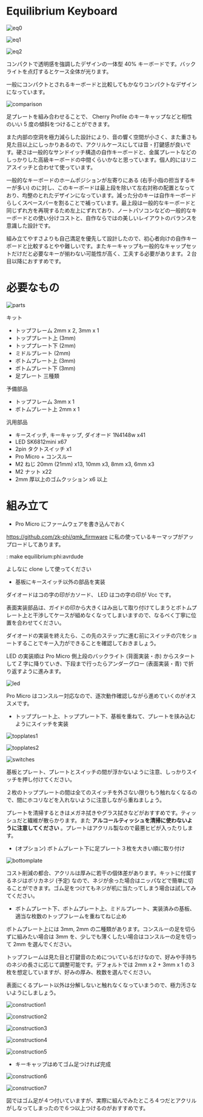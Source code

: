 # Equilibrium Keyboard

![eq0](images/eq0.jpeg)

![eq1](images/eq1.png)

![eq2](images/eq2.png)

コンパクトで透明感を強調したデザインの一体型 40% キーボードです。バックライトを点灯するとケース全体が光ります。

一般にコンパクトとされるキーボードと比較してもかなりコンパクトなデザインになっています。

![comparison](images/comparison.jpg)

足プレートを組み合わせることで、 Cherry Profile のキーキャップなどと相性のいい 5 度の傾斜をつけることができます。

また内部の空洞を極力減らした設計により、音の響く空間が小さく、また重さも見た目以上にしっかりあるので、アクリルケースにしては音・打鍵感が良いです。硬さは一般的なサンドイッチ構造の自作キーボードと、金属プレートなどのしっかりした高級キーボードの中間くらいかなと思っています。個人的にはリニアスイッチと合わせて使っています。

一般的なキーボードのホームポジションが左寄りにある (右手小指の担当するキーが多い) のに対し、このキーボードは最上段を除いて左右対称の配置となっており、均整のとれたデザインになっています。減った分のキーは自作キーボードらしくスペースバーを割ることで補っています。最上段は一般的なキーボードと同じずれ方を再現するため左上にずれており、ノートパソコンなどの一般的なキーボードとの使い分けコストと、自作ならではの美しいレイアウトのバランスを意識した設計です。

組み立てやすさよりも自己満足を優先して設計したので、初心者向けの自作キーボードと比較するとやや難しいです。またキーキャップも一般的なキャップセットだけだと必要なキーが揃わない可能性が高く、工夫する必要があります。２台目以降におすすめです。

# 必要なもの

![parts](images/parts.png)

キット
- トップフレーム 2mm x 2, 3mm x 1
- トッププレート上 (3mm)
- トッププレート下 (2mm)
- ミドルプレート (2mm)
- ボトムプレート上 (3mm)
- ボトムプレート下 (3mm)
- 足プレート 三種類

予備部品
- トップフレーム 3mm x 1
- ボトムプレート上 2mm x 1

汎用部品
- キースイッチ, キーキャップ, ダイオード 1N4148w x41
- LED SK6812mini x67
- 2pin タクトスイッチ x1
- Pro Micro + コンスルー
- M2 ねじ 20mm (21mm) x13, 10mm x3, 8mm x3, 6mm x3
- M2 ナット x22
- 2mm 厚以上のゴムクッション x6 以上

# 組み立て

- Pro Micro にファームウェアを書き込んでおく

https://github.com/zk-phi/qmk_firmware に私の使っているキーマップがアップロードしてあります。

: make equilibrium:phi:avrdude

よしなに clone して使ってください

- 基板にキースイッチ以外の部品を実装

ダイオードはコの字の印がカソード、 LED はコの字の印が Vcc です。

表面実装部品は、ガイドの印から大きくはみ出して取り付けてしまうとボトムプレート上と干渉してケースが組めなくなってしまいますので、なるべく丁寧に位置を合わせてください。

ダイオードの実装を終えたら、この先のステップに進む前にスイッチの穴をショートすることでキー入力ができることを確認しておきましょう。

LED の実装順は Pro Micro 側上段のバックライト (背面実装・赤) からスタートして Z 字に降りていき、下段まで行ったらアンダーグロー (表面実装・青) で折り返すように進みます。

![led](images/led.png)

Pro Micro はコンスルー対応なので、逐次動作確認しながら進めていくのがオススメです。

- トッププレート上、トッププレート下、基板を重ねて、プレートを挟み込むようにスイッチを実装

![topplates1](images/topplates1.png)

![topplates2](images/topplates2.png)

![switches](images/switches.png)

基板とプレート、プレートとスイッチの間が浮かないように注意、しっかりスイッチを押し付けてください。

２枚のトッププレートの間は全てのスイッチを外さない限りもう触れなくなるので、間にホコリなどを入れないように注意しながら重ねましょう。

プレートを清掃するときはメガネ拭きやグラス拭きなどがおすすめです。ティッシュだと繊維が散らかります。また **アルコールティッシュを清掃に使わないように注意してください** 。プレートはアクリル製なので最悪ヒビが入ったりします。

- (オプション) ボトムプレート下に足プレート３枚を大きい順に取り付け

![bottomplate](images/bottomplate.png)

コスト削減の都合、アクリルは厚みに若干の個体差があります。キットに付属するネジはポリカネジ (予定) なので、ネジが余った場合はニッパなどで簡単に切ることができます。ゴム足をつけてもネジが机に当たってしまう場合は試してみてください。

- ボトムプレート下、ボトムプレート上、ミドルプレート、実装済みの基板、適当な枚数のトップフレームを重ねてねじ止め

ボトムプレート上には 3mm, 2mm の二種類があります。コンスルーの足を切らずに組みたい場合は 3mm を、少しでも薄くしたい場合はコンスルーの足を切って 2mm を選んでください。

トップフレームは見た目と打鍵音のためについているだけなので、好みや手持ちのネジの長さに応じて調整可能です。デフォルトでは 2mm x 2 + 3mm x 1 の３枚を想定していますが、好みの厚み、枚数を選んでください。

表面にくるプレート以外は分解しないと触れなくなっていまうので、極力汚さないようにしましょう。

![construction1](images/construction1.png)

![construction2](images/construction2.png)

![construction3](images/construction3.png)

![construction4](images/construction4.png)

![construction5](images/construction5.png)

- キーキャップはめてゴム足つければ完成

![construction6](images/construction6.png)

![construction7](images/construction7.png)

図ではゴム足が４つ付いていますが、実際に組んでみたところ４つだとアクリルがしなってしまったので６つ以上つけるのがおすすめです。
